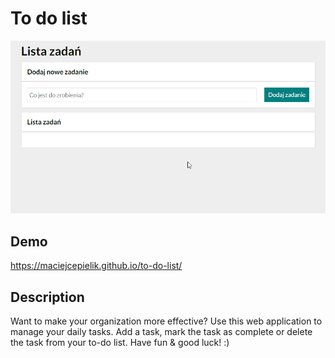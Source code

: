 # To do list

![demo](https://raw.githubusercontent.com/maciejcepielik/to-do-list/c803860fc0609f2e314b7503060cf9e00e4cca6e/images/demo.gif)

## Demo

https://maciejcepielik.github.io/to-do-list/

## Description

Want to make your organization more effective?
Use this web application to manage your daily tasks.
Add a task, mark the task as complete or delete the task from your to-do list.
Have fun & good  luck! :)
